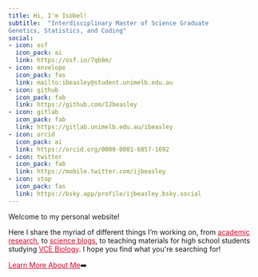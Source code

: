 ```yaml
---
title: Hi, I'm Isobel!
subtitle:  "Interdisciplinary Master of Science Graduate 
Genetics, Statistics, and Coding"
social:
- icon: osf
  icon_pack: ai
  link: https://osf.io/7qb8m/
- icon: envelope
  icon_pack: fas
  link: mailto:ibeasley@student.unimelb.edu.au
- icon: github
  icon_pack: fab
  link: https://github.com/IJbeasley
- icon: gitlab
  icon_pack: fab
  link: https://gitlab.unimelb.edu.au/ibeasley
- icon: orcid
  icon_pack: ai
  link: https://orcid.org/0000-0001-6857-1692
- icon: twitter
  icon_pack: fab
  link: https://mobile.twitter.com/ijbeasley
- icon: stop
  icon_pack: fas
  link: https://bsky.app/profile/ijbeasley.bsky.social
---
```

Welcome to my personal website!  

Here I share the myriad of different things I’m working on, from <a href='/research' style="color:#D90429">academic research</a>, to <a href = "/writing" style="color:#D90429">science blogs</a>, to teaching materials for high school students studying <a href = "/vce-biology" style="color:#D90429">VCE Biology</a>. I hope you find what you're searching for!

<a href = "../#about" style="color:#D90429"> Learn More About Me</a>:arrow_right:

<p> </p>



<p>&nbsp;</p> 
<p>&nbsp;</p> 

<!--#blockquote class="twitter-tweet" data-width="600"><p lang="en" dir="ltr">Oh dear <a href="https://t.co/C92y3t5xcd">https://t.co/C92y3t5xcd</a> <a href="https://t.co/Cus4zjTGeH">pic.twitter.com/Cus4zjTGeH</a></p>&mdash; Isobel Beasley (@ijbeasley) <a href="https://twitter.com/ijbeasley/status/1486523063235538949?ref_src=twsrc%5Etfw">January 27, 2022</a></blockquote> <script async src="https://platform.twitter.com/widgets.js" charset="utf-8"></script> -->


